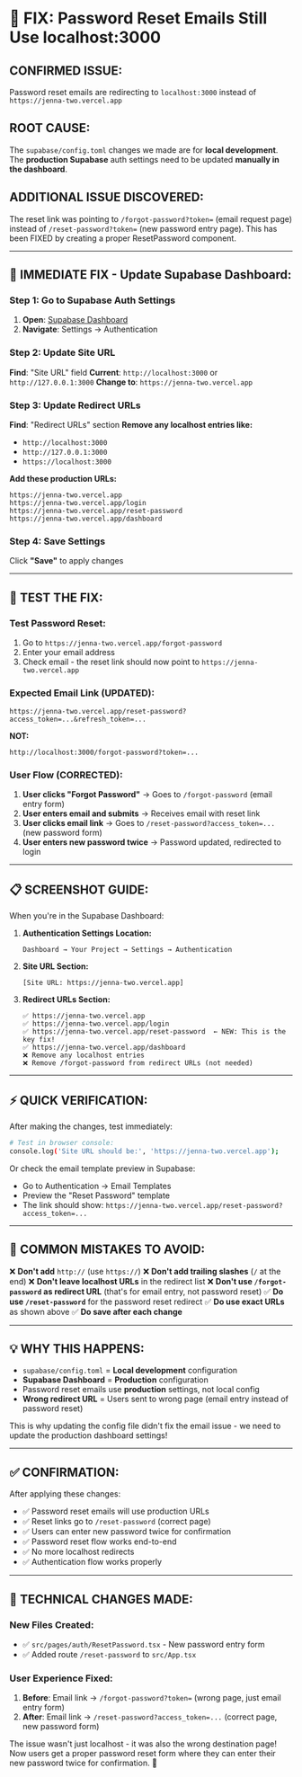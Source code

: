 # 🚨 FIX: Password Reset Emails Still Use localhost:3000

## **CONFIRMED ISSUE:**
Password reset emails are redirecting to `localhost:3000` instead of `https://jenna-two.vercel.app`

## **ROOT CAUSE:**
The `supabase/config.toml` changes we made are for **local development**. The **production Supabase** auth settings need to be updated **manually in the dashboard**.

## **ADDITIONAL ISSUE DISCOVERED:**
The reset link was pointing to `/forgot-password?token=` (email request page) instead of `/reset-password?token=` (new password entry page). This has been FIXED by creating a proper ResetPassword component.

---

## **🔧 IMMEDIATE FIX - Update Supabase Dashboard:**

### **Step 1: Go to Supabase Auth Settings**
1. **Open**: [Supabase Dashboard](https://supabase.com/dashboard/project/<YOUR_PROJECT_ID>)
2. **Navigate**: Settings → Authentication

### **Step 2: Update Site URL**
**Find**: "Site URL" field
**Current**: `http://localhost:3000` or `http://127.0.0.1:3000`
**Change to**: `https://jenna-two.vercel.app`

### **Step 3: Update Redirect URLs**
**Find**: "Redirect URLs" section
**Remove any localhost entries like:**
- `http://localhost:3000`
- `http://127.0.0.1:3000`
- `https://localhost:3000`

**Add these production URLs:**
```
https://jenna-two.vercel.app
https://jenna-two.vercel.app/login
https://jenna-two.vercel.app/reset-password
https://jenna-two.vercel.app/dashboard
```

### **Step 4: Save Settings**
Click **"Save"** to apply changes

---

## **🧪 TEST THE FIX:**

### **Test Password Reset:**
1. Go to `https://jenna-two.vercel.app/forgot-password`
2. Enter your email address
3. Check email - the reset link should now point to `https://jenna-two.vercel.app`

### **Expected Email Link (UPDATED):**
```
https://jenna-two.vercel.app/reset-password?access_token=...&refresh_token=...
```
**NOT:**
```
http://localhost:3000/forgot-password?token=...
```

### **User Flow (CORRECTED):**
1. **User clicks "Forgot Password"** → Goes to `/forgot-password` (email entry form)
2. **User enters email and submits** → Receives email with reset link
3. **User clicks email link** → Goes to `/reset-password?access_token=...` (new password form)
4. **User enters new password twice** → Password updated, redirected to login

---

## **📋 SCREENSHOT GUIDE:**

When you're in the Supabase Dashboard:

1. **Authentication Settings Location:**
   ```
   Dashboard → Your Project → Settings → Authentication
   ```

2. **Site URL Section:**
   ```
   [Site URL: https://jenna-two.vercel.app]
   ```

3. **Redirect URLs Section:**
   ```
   ✅ https://jenna-two.vercel.app
   ✅ https://jenna-two.vercel.app/login  
   ✅ https://jenna-two.vercel.app/reset-password  ← NEW: This is the key fix!
   ✅ https://jenna-two.vercel.app/dashboard
   ❌ Remove any localhost entries
   ❌ Remove /forgot-password from redirect URLs (not needed)
   ```

---

## **⚡ QUICK VERIFICATION:**

After making the changes, test immediately:

```bash
# Test in browser console:
console.log('Site URL should be:', 'https://jenna-two.vercel.app');
```

Or check the email template preview in Supabase:
- Go to Authentication → Email Templates
- Preview the "Reset Password" template
- The link should show: `https://jenna-two.vercel.app/reset-password?access_token=...`

---

## **🚨 COMMON MISTAKES TO AVOID:**

❌ **Don't add** `http://` (use `https://`)
❌ **Don't add trailing slashes** (`/` at the end)
❌ **Don't leave localhost URLs** in the redirect list
❌ **Don't use `/forgot-password` as redirect URL** (that's for email entry, not password reset)
✅ **Do use `/reset-password`** for the password reset redirect
✅ **Do use exact URLs** as shown above
✅ **Do save after each change**

---

## **💡 WHY THIS HAPPENS:**

- `supabase/config.toml` = **Local development** configuration
- **Supabase Dashboard** = **Production** configuration  
- Password reset emails use **production** settings, not local config
- **Wrong redirect URL** = Users sent to wrong page (email entry instead of password reset)

This is why updating the config file didn't fix the email issue - we need to update the production dashboard settings!

---

## **✅ CONFIRMATION:**

After applying these changes:
- ✅ Password reset emails will use production URLs
- ✅ Reset links go to `/reset-password` (correct page)
- ✅ Users can enter new password twice for confirmation
- ✅ Password reset flow works end-to-end
- ✅ No more localhost redirects
- ✅ Authentication flow works properly

---

## **🔧 TECHNICAL CHANGES MADE:**

### **New Files Created:**
- ✅ `src/pages/auth/ResetPassword.tsx` - New password entry form
- ✅ Added route `/reset-password` to `src/App.tsx`

### **User Experience Fixed:**
1. **Before**: Email link → `/forgot-password?token=` (wrong page, just email entry form)
2. **After**: Email link → `/reset-password?access_token=...` (correct page, new password form)

The issue wasn't just localhost - it was also the wrong destination page! Now users get a proper password reset form where they can enter their new password twice for confirmation. 🚀 